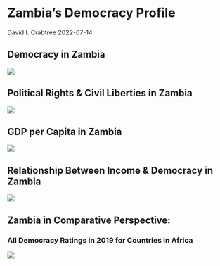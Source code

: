 Zambia’s Democracy Profile
================
David I. Crabtree
2022-07-14

## Democracy in Zambia

![](C:\Users\David\Desktop\PROGRA~1\FILESA~1\CFSS\hw06\reports\ZAMBIA~1/figure-gfm/Demscore-1.png)<!-- -->

## Political Rights & Civil Liberties in Zambia

![](C:\Users\David\Desktop\PROGRA~1\FILESA~1\CFSS\hw06\reports\ZAMBIA~1/figure-gfm/Political%20Rights%20&%20Civil%20Libs-1.png)<!-- -->

## GDP per Capita in Zambia

![](C:\Users\David\Desktop\PROGRA~1\FILESA~1\CFSS\hw06\reports\ZAMBIA~1/figure-gfm/GDP%20per%20Capita-1.png)<!-- -->

## Relationship Between Income & Democracy in Zambia

![](C:\Users\David\Desktop\PROGRA~1\FILESA~1\CFSS\hw06\reports\ZAMBIA~1/figure-gfm/Income%20&%20Dem-1.png)<!-- -->

## Zambia in Comparative Perspective:

### All Democracy Ratings in 2019 for Countries in Africa

![](C:\Users\David\Desktop\PROGRA~1\FILESA~1\CFSS\hw06\reports\ZAMBIA~1/figure-gfm/Democracy%20in%20Comparative%20Perspective-1.png)<!-- -->
